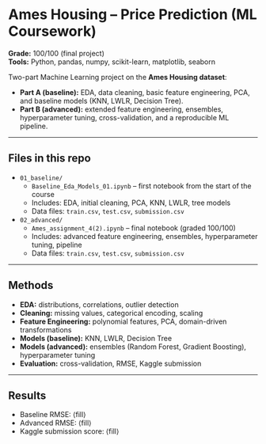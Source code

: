 # Ames Housing – Price Prediction (ML Coursework)

**Grade:** 100/100 (final project)  
**Tools:** Python, pandas, numpy, scikit-learn, matplotlib, seaborn  

Two-part Machine Learning project on the **Ames Housing dataset**:  
- **Part A (baseline):** EDA, data cleaning, basic feature engineering, PCA, and baseline models (KNN, LWLR, Decision Tree).  
- **Part B (advanced):** extended feature engineering, ensembles, hyperparameter tuning, cross-validation, and a reproducible ML pipeline.

---

## Files in this repo
- `01_baseline/`
  - `Baseline_Eda_Models_01.ipynb` – first notebook from the start of the course  
  - Includes: EDA, initial cleaning, PCA, KNN, LWLR, tree models
  - Data files: `train.csv`, `test.csv`, `submission.csv`
- `02_advanced/`
  - `Ames_assignment_4(2).ipynb` – final notebook (graded 100/100)  
  - Includes: advanced feature engineering, ensembles, hyperparameter tuning, pipeline  
  - Data files: `train.csv`, `test.csv`, `submission.csv`

---

## Methods
- **EDA:** distributions, correlations, outlier detection  
- **Cleaning:** missing values, categorical encoding, scaling  
- **Feature Engineering:** polynomial features, PCA, domain-driven transformations  
- **Models (baseline):** KNN, LWLR, Decision Tree  
- **Models (advanced):** ensembles (Random Forest, Gradient Boosting), hyperparameter tuning  
- **Evaluation:** cross-validation, RMSE, Kaggle submission

---

## Results
- Baseline RMSE: ⟨fill⟩  
- Advanced RMSE: ⟨fill⟩  
- Kaggle submission score: ⟨fill⟩  

